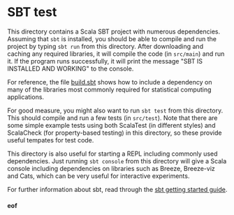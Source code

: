 # SBT test

This directory contains a Scala SBT project with numerous dependencies. Assuming that `sbt` is installed, you should be able to compile and run the project by typing `sbt run` from this directory. After downloading and caching any required libraries, it will compile the code (in `src/main`) and run it. If the program runs successfully, it will print the message "SBT IS INSTALLED AND WORKING" to the console.

For reference, the file [build.sbt](build.sbt) shows how to include a dependency on many of the libraries most commonly required for statistical computing applications.

For good measure, you might also want to run `sbt test` from this directory. This should compile and run a few tests (in `src/test`). Note that there are some simple example tests using both ScalaTest (in different styles) and ScalaCheck (for property-based testing) in this directory, so these provide useful tempates for test code.

This directory is also useful for starting a REPL including commonly used dependencies. Just running `sbt console` from this directory will give a Scala console including dependencies on libraries such as Breeze, Breeze-viz and Cats, which can be very useful for interactive experiments.

For further information about sbt, read through the [sbt getting started guide](http://www.scala-sbt.org/1.3.3/docs/Getting-Started.html).

#### eof


